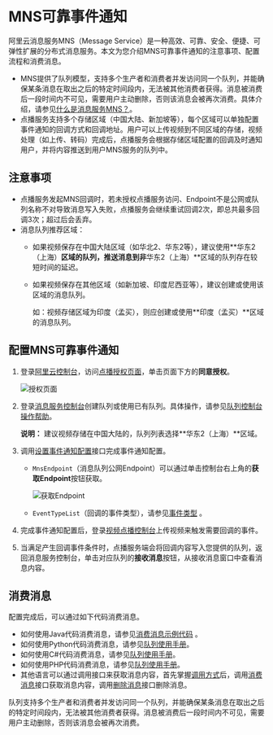 # MNS可靠事件通知

阿里云消息服务MNS（Message Service）是一种高效、可靠、安全、便捷、可弹性扩展的分布式消息服务。本文为您介绍MNS可靠事件通知的注意事项、配置流程和消费消息。

-   MNS提供了队列模型，支持多个生产者和消费者并发访问同一个队列，并能确保某条消息在取出之后的特定时间段内，无法被其他消费者获得。消息被消费后一段时间内不可见，需要用户主动删除，否则该消息会被再次消费。具体介绍，请参见[什么是消息服务MNS？]()。
-   点播服务支持多个存储区域（中国大陆、新加坡等），每个区域可以单独配置事件通知的回调方式和回调地址。用户可以上传视频到不同区域的存储，视频处理（如上传、转码）完成后，点播服务会根据存储区域配置的回调及时通知用户，并将内容推送到用户MNS服务的队列中。

## 注意事项

-   点播服务发起MNS回调时，若未授权点播服务访问、Endpoint不是公网或队列名称不对导致消息写入失败，点播服务会继续重试回调2次，即总共最多回调3次；超过后会丢弃。
-   消息队列推荐区域：
    -   如果视频保存在中国大陆区域（如华北2、华东2等），建议使用**华东2（上海）**区域的队列，推送消息到非**华东2（上海）**区域的队列存在较短时间的延迟。
    -   如果视频保存在其他区域（如新加坡、印度尼西亚等），建议创建或使用该区域的消息队列。

        如：视频存储区域为印度（孟买），则应创建或使用**印度（孟买）**区域的消息队列。


## 配置MNS可靠事件通知

1.  登录[阿里云控制台](https://home.console.aliyun.com)，访问[点播授权页面](https://ram.console.aliyun.com/#/role/authorize?request=%7B%22Requests%22%3A%20%7B%22request1%22%3A%20%7B%22RoleName%22%3A%20%22AliyunVODDefaultRole%22%2C%20%22TemplateId%22%3A%20%22DefaultRole%22%7D%7D%2C%20%22ReturnUrl%22%3A%20%22https%3A//vod.console.aliyun.com/%22%2C%20%22Service%22%3A%20%22VOD%22%7D)，单击页面下方的**同意授权**。

    ![授权页面](https://static-aliyun-doc.oss-accelerate.aliyuncs.com/assets/img/zh-CN/0575934061/p178869.png)

2.  登录[消息服务控制台](https://mns.console.aliyun.com/?spm=a2c4g.11186623.2.19.20d83502Ek9Nnu)创建队列或使用已有队列。具体操作，请参见[队列控制台操作帮助]()。

    **说明：** 建议视频存储在中国大陆的，队列列表选择**华东2（上海）**区域。

3.  调用[设置事件通知配置]()接口完成事件通知配置。

    -   `MnsEndpoint`（消息队列公网Endpoint）可以通过单击控制台右上角的**获取Endpoint**按钮获取。

        ![获取Endpoint](https://static-aliyun-doc.oss-accelerate.aliyuncs.com/assets/img/zh-CN/6515044061/p178932.png)

    -   `EventTypeList`（回调的事件类型），请参见[事件类型](/intl.zh-CN/开发指南/事件通知/概述.md) 。
4.  完成事件通知配置后，登录[视频点播控制台](https://vod.console.aliyun.com/#/overview)上传视频来触发需要回调的事件。

5.  当满足产生回调事件条件时，点播服务端会将回调内容写入您提供的队列，返回消息服务控制台，单击对应队列的**接收消息**按钮，从接收消息窗口中查看消息内容。


## 消费消息

配置完成后，可以通过如下代码消费消息。

-   如何使用Java代码消费消息，请参见[消费消息示例代码]() 。
-   如何使用Python代码消费消息，请参见[队列使用手册]()。
-   如何使用C\#代码消费消息，请参见[队列使用手册]()。
-   如何使用PHP代码消费消息，请参见[队列使用手册]()。
-   其他语言可以通过调用接口来获取消息内容，首先掌握[调用方式](https://help.aliyun.com/document_detail/27484.html?spm=a2c4g.11186623.6.696.57ab7014mofqn8)后，调用[消费消息](https://help.aliyun.com/document_detail/35136.html?spm=a2c4g.11186623.6.710.717d6ddc2ip8ZB)接口获取消息内容，调用[删除消息](https://help.aliyun.com/document_detail/35138.html?spm=a2c4g.11186623.6.713.361c70142DiQIf)接口删除消息。

队列支持多个生产者和消费者并发访问同一个队列，并能确保某条消息在取出之后的特定时间段内，无法被其他消费者获得。消息被消费后一段时间内不可见，需要用户主动删除，否则该消息会被再次消费。

